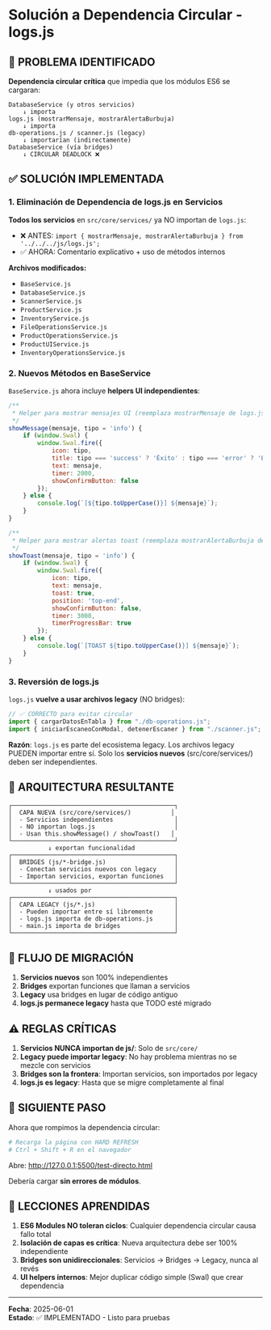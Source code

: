 # Solución a Dependencia Circular - logs.js

## 🔴 PROBLEMA IDENTIFICADO

**Dependencia circular crítica** que impedía que los módulos ES6 se cargaran:

```
DatabaseService (y otros servicios)
    ↓ importa
logs.js (mostrarMensaje, mostrarAlertaBurbuja)
    ↓ importa
db-operations.js / scanner.js (legacy)
    ↓ importarían (indirectamente)
DatabaseService (vía bridges)
    ↓ CIRCULAR DEADLOCK ❌
```

## ✅ SOLUCIÓN IMPLEMENTADA

### 1. Eliminación de Dependencia de logs.js en Servicios

**Todos los servicios** en `src/core/services/` ya NO importan de `logs.js`:

- ❌ ANTES: `import { mostrarMensaje, mostrarAlertaBurbuja } from '../../../js/logs.js';`
- ✅ AHORA: Comentario explicativo + uso de métodos internos

**Archivos modificados:**
- `BaseService.js`
- `DatabaseService.js`
- `ScannerService.js`
- `ProductService.js`
- `InventoryService.js`
- `FileOperationsService.js`
- `ProductOperationsService.js`
- `ProductUIService.js`
- `InventoryOperationsService.js`

### 2. Nuevos Métodos en BaseService

`BaseService.js` ahora incluye **helpers UI independientes**:

```javascript
/**
 * Helper para mostrar mensajes UI (reemplaza mostrarMensaje de logs.js)
 */
showMessage(mensaje, tipo = 'info') {
    if (window.Swal) {
        window.Swal.fire({
            icon: tipo,
            title: tipo === 'success' ? 'Éxito' : tipo === 'error' ? 'Error' : 'Información',
            text: mensaje,
            timer: 2000,
            showConfirmButton: false
        });
    } else {
        console.log(`[${tipo.toUpperCase()}] ${mensaje}`);
    }
}

/**
 * Helper para mostrar alertas toast (reemplaza mostrarAlertaBurbuja de logs.js)
 */
showToast(mensaje, tipo = 'info') {
    if (window.Swal) {
        window.Swal.fire({
            icon: tipo,
            text: mensaje,
            toast: true,
            position: 'top-end',
            showConfirmButton: false,
            timer: 3000,
            timerProgressBar: true
        });
    } else {
        console.log(`[TOAST ${tipo.toUpperCase()}] ${mensaje}`);
    }
}
```

### 3. Reversión de logs.js

`logs.js` **vuelve a usar archivos legacy** (NO bridges):

```javascript
// ✅ CORRECTO para evitar circular
import { cargarDatosEnTabla } from "./db-operations.js";
import { iniciarEscaneoConModal, detenerEscaner } from "./scanner.js";
```

**Razón**: `logs.js` es parte del ecosistema legacy. Los archivos legacy PUEDEN importar entre sí. Solo los **servicios nuevos** (src/core/services/) deben ser independientes.

## 📐 ARQUITECTURA RESULTANTE

```
┌─────────────────────────────────────────────┐
│  CAPA NUEVA (src/core/services/)           │
│  - Servicios independientes                 │
│  - NO importan logs.js                      │
│  - Usan this.showMessage() / showToast()   │
└─────────────────────────────────────────────┘
           ↓ exportan funcionalidad
┌─────────────────────────────────────────────┐
│  BRIDGES (js/*-bridge.js)                   │
│  - Conectan servicios nuevos con legacy     │
│  - Importan servicios, exportan funciones   │
└─────────────────────────────────────────────┘
           ↓ usados por
┌─────────────────────────────────────────────┐
│  CAPA LEGACY (js/*.js)                      │
│  - Pueden importar entre sí libremente      │
│  - logs.js importa de db-operations.js      │
│  - main.js importa de bridges               │
└─────────────────────────────────────────────┘
```

## 🔄 FLUJO DE MIGRACIÓN

1. **Servicios nuevos** son 100% independientes
2. **Bridges** exportan funciones que llaman a servicios
3. **Legacy** usa bridges en lugar de código antiguo
4. **logs.js permanece legacy** hasta que TODO esté migrado

## ⚠️ REGLAS CRÍTICAS

1. **Servicios NUNCA importan de js/**: Solo de `src/core/`
2. **Legacy puede importar legacy**: No hay problema mientras no se mezcle con servicios
3. **Bridges son la frontera**: Importan servicios, son importados por legacy
4. **logs.js es legacy**: Hasta que se migre completamente al final

## 🎯 SIGUIENTE PASO

Ahora que rompimos la dependencia circular:

```powershell
# Recarga la página con HARD REFRESH
# Ctrl + Shift + R en el navegador
```

Abre: http://127.0.0.1:5500/test-directo.html

Debería cargar **sin errores de módulos**.

## 📝 LECCIONES APRENDIDAS

1. **ES6 Modules NO toleran ciclos**: Cualquier dependencia circular causa fallo total
2. **Isolación de capas es crítica**: Nueva arquitectura debe ser 100% independiente
3. **Bridges son unidireccionales**: Servicios → Bridges → Legacy, nunca al revés
4. **UI helpers internos**: Mejor duplicar código simple (Swal) que crear dependencia

---

**Fecha**: 2025-06-01  
**Estado**: ✅ IMPLEMENTADO - Listo para pruebas
